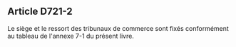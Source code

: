 Article D721-2
----
Le siège et le ressort des tribunaux de commerce sont fixés conformément au
tableau de l'annexe 7-1 du présent livre.
